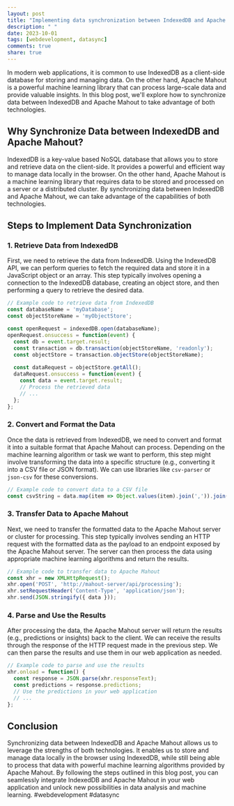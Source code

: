 ```yaml
---
layout: post
title: "Implementing data synchronization between IndexedDB and Apache Mahout"
description: " "
date: 2023-10-01
tags: [webdevelopment, datasync]
comments: true
share: true
---
```


In modern web applications, it is common to use IndexedDB as a client-side database for storing and managing data. On the other hand, Apache Mahout is a powerful machine learning library that can process large-scale data and provide valuable insights. In this blog post, we'll explore how to synchronize data between IndexedDB and Apache Mahout to take advantage of both technologies.

## Why Synchronize Data between IndexedDB and Apache Mahout?

IndexedDB is a key-value based NoSQL database that allows you to store and retrieve data on the client-side. It provides a powerful and efficient way to manage data locally in the browser. On the other hand, Apache Mahout is a machine learning library that requires data to be stored and processed on a server or a distributed cluster. By synchronizing data between IndexedDB and Apache Mahout, we can take advantage of the capabilities of both technologies.

## Steps to Implement Data Synchronization

### 1. Retrieve Data from IndexedDB

First, we need to retrieve the data from IndexedDB. Using the IndexedDB API, we can perform queries to fetch the required data and store it in a JavaScript object or an array. This step typically involves opening a connection to the IndexedDB database, creating an object store, and then performing a query to retrieve the desired data.

```javascript
// Example code to retrieve data from IndexedDB
const databaseName = 'myDatabase';
const objectStoreName = 'myObjectStore';

const openRequest = indexedDB.open(databaseName);
openRequest.onsuccess = function(event) {
  const db = event.target.result;
  const transaction = db.transaction(objectStoreName, 'readonly');
  const objectStore = transaction.objectStore(objectStoreName);
  
  const dataRequest = objectStore.getAll();
  dataRequest.onsuccess = function(event) {
    const data = event.target.result;
    // Process the retrieved data
    // ...
  };
};
```

### 2. Convert and Format the Data

Once the data is retrieved from IndexedDB, we need to convert and format it into a suitable format that Apache Mahout can process. Depending on the machine learning algorithm or task we want to perform, this step might involve transforming the data into a specific structure (e.g., converting it into a CSV file or JSON format). We can use libraries like `csv-parser` or `json-csv` for these conversions.

```javascript
// Example code to convert data to a CSV file
const csvString = data.map(item => Object.values(item).join(',')).join('\n');
```

### 3. Transfer Data to Apache Mahout

Next, we need to transfer the formatted data to the Apache Mahout server or cluster for processing. This step typically involves sending an HTTP request with the formatted data as the payload to an endpoint exposed by the Apache Mahout server. The server can then process the data using appropriate machine learning algorithms and return the results.

```javascript
// Example code to transfer data to Apache Mahout
const xhr = new XMLHttpRequest();
xhr.open('POST', 'http://mahout-server/api/processing');
xhr.setRequestHeader('Content-Type', 'application/json');
xhr.send(JSON.stringify({ data }));
```

### 4. Parse and Use the Results

After processing the data, the Apache Mahout server will return the results (e.g., predictions or insights) back to the client. We can receive the results through the response of the HTTP request made in the previous step. We can then parse the results and use them in our web application as needed.

```javascript
// Example code to parse and use the results
xhr.onload = function() {
  const response = JSON.parse(xhr.responseText);
  const predictions = response.predictions;
  // Use the predictions in your web application
  // ...
};
```

## Conclusion

Synchronizing data between IndexedDB and Apache Mahout allows us to leverage the strengths of both technologies. It enables us to store and manage data locally in the browser using IndexedDB, while still being able to process that data with powerful machine learning algorithms provided by Apache Mahout. By following the steps outlined in this blog post, you can seamlessly integrate IndexedDB and Apache Mahout in your web application and unlock new possibilities in data analysis and machine learning. #webdevelopment #datasync